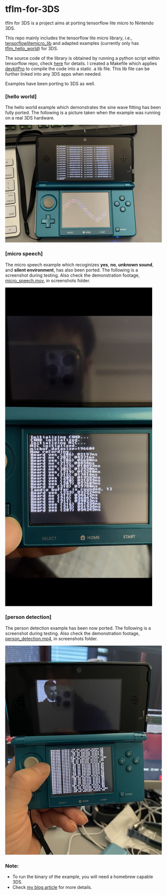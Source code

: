 # tflm-for-3DS
tflm for 3DS is a project aims at porting tensorflow lite micro to Nintendo 3DS.

This repo mainly includes the tensorflow lite micro library, i.e., [tensorflowlitemicro_lib](https://github.com/cgao0520/tflm-for-3DS/tree/494e07eba73e51e75617a4444101ab6dfb826303/tensorflowlitemicro_lib) and adapted examples (currently only has [tflm_hello_world](https://github.com/cgao0520/tflm-for-3DS/tree/494e07eba73e51e75617a4444101ab6dfb826303/tflm_hello_world)) for 3DS.

The source code of the library is obtained by running a python script within tensorflow repo, check [here](https://github.com/tensorflow/tflite-micro/blob/main/tensorflow/lite/micro/docs/new_platform_support.md) for details. I created a Makefile which applies [devkitPro](https://devkitpro.org) to compile the code into a static .a lib file. This lib file can be further linked into any 3DS apps when needed.

Examples have been porting to 3DS as well.

### [hello world]
The hello world example which demonstrates the sine wave fitting has been fully ported. The following is a picture taken when the example was running on a real 3DS hardware.

![sine wave fitting on 3DS](/screenshots/hello_world.jpg)

### [micro speech]
The micro speech example which recoginizes **yes**, **no**, **unknown sound**, and **silent environment**, has also been ported. The following is a screenshot during testing. Also check the demonstration footage, [micro_speech.mov](/screenshots/micro_speech.mov), in screenshots folder.

![micro speech on 3DS](/screenshots/micro_speech.jpg)

### [person detection]
The person detection example has been now ported. The following is a screenshot during testing. Also check the demonstration footage, [person_detection.mp4](/screenshots/person_detection.mp4), in screenshots folder.

![person detection on 3DS](/screenshots/person_detection.jpg)

### Note:
- To run the binary of the example, you will need a homebrew capable 3DS.
- Check [my blog article](http://vgao.ddns.net/wordpress/2022/01/12/build-tensorflow-lite-micro-for-nintendo-3ds/) for more details.

